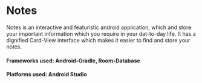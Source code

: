 # Notes

Notes is an interactive and featuristic android application, which and store your important information which you require in your dat-to-day life. It has a dignified Card-View interface which makes it easier to find and store your notes.

#### Frameworks used: Android-Gradle, Room-Database
#### Platforms used: Android Studio
